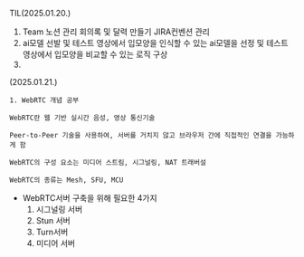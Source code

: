 TIL(2025.01.20.)

1. Team 노션 관리
   회의록 및 달력 만들기
   JIRA컨벤션 관리
2. ai모델 선발 및 테스트
   영상에서 입모양을 인식할 수 있는 ai모델을 선정 및 테스트
   영상에서 입모양을 비교할 수 있는 로직 구상
3. 


(2025.01.21.)

    1. WebRTC 개념 공부

    WebRTC란 웹 기반 실시간 음성, 영상 통신기술

    Peer-to-Peer 기술을 사용하여, 서버를 거치지 않고 브라우저 간에 직접적인 연결을 가능하게 함

    WebRTC의 구성 요소는 미디어 스트림, 시그널링, NAT 트래버설

    WebRTC의 종류는 Mesh, SFU, MCU

- WebRTC서버 구축을 위해 필요한 4가지
  1. 시그널링 서버
  2. Stun 서버
  3. Turn서버
  4. 미디어 서버
